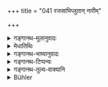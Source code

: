 +++
title = "041 रजसाभिप्लुतान् नारीम्"

+++

<details><summary>गङ्गानथ-मूलानुवादः</summary>

Of the man who approaches a woman covered with impurity,—intelligence, vitality, strength, sight and longevity wear off.—(41)
</details>

<details><summary>मेधातिथिः</summary>

**रजः** पूर्वोकम् आर्तवम् । **अभिप्लुतां** तेन संबद्धाम् । पूर्वस्यार्थवादः ॥ ४.४१ ॥
</details>

<details><summary>गङ्गानथ-भाष्यानुवादः</summary>

*Impurity*—is the same as what has been spoken of above as ‘courses.’

‘*Covered*.’—connected with.

This verse is supplementary to the preceding Verse.—(41)
</details>

<details><summary>गङ्गानथ-टिप्पन्यः</summary>

This verse is quoted in *Vīramitrodaya* (Āhnika, p. 562), which explains
it to mean that if he approaches her during the first four days, he
loses his wisdom &c.—in *Hemādri* (Kāla, p. 726);—and in
*Nṛsiṃhaprasāda* (Saṃskāra, p. 25a).
</details>

<details><summary>गङ्गानथ-तुल्य-वाक्यानि</summary>

**(verses 4.40-42)  
**

See Comparative notes for [Verse
4.40].
</details>

<details><summary>Bühler</summary>

041	For the wisdom, the energy, the strength, the sight, and the vitality of a man who approaches a woman covered with menstrual excretions, utterly perish.
</details>
